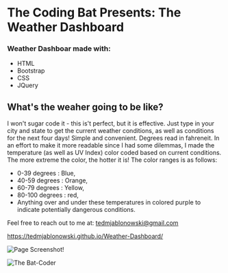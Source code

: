 # The Coding Bat Presents: The Weather Dashboard

### Weather Dashboar made with:

* HTML
* Bootstrap
* CSS
* JQuery

## What's the weaher going to be like?

I won't sugar code it - this is't perfect, but it is effective. Just type in your city and state to get the current weather conditions, as well as conditions for the next four days! Simple and convenient. Degrees read in fahreneit. In an effort to make it more readable since I had some dilemmas, I made the temperature (as well as UV Index) color coded based on current conditions. The more extreme the color, the hotter it is! The color ranges is as follows:

* 0-39 degrees : Blue,
* 40-59 degrees : Orange,
* 60-79 degrees : Yellow,
* 80-100 degrees : red,
* Anything over and under these temperatures in colored purple to indicate potentially dangerous conditions.


Feel free to reach out to me at:
tedmjablonowski@gmail.com

 https://tedmjablonowski.github.io/Weather-Dashboard/

![Page Screenshot!](https://github.com/tedmjablonowski/Weather-Dashboard/blob/main/assets/Images/weather-dashboard-snip.jpg?raw=true)

![The Bat-Coder](https://github.com/tedmjablonowski/Ted-Jablonowski-s-Portfolio/blob/main/assets/images/bat-png.png)

